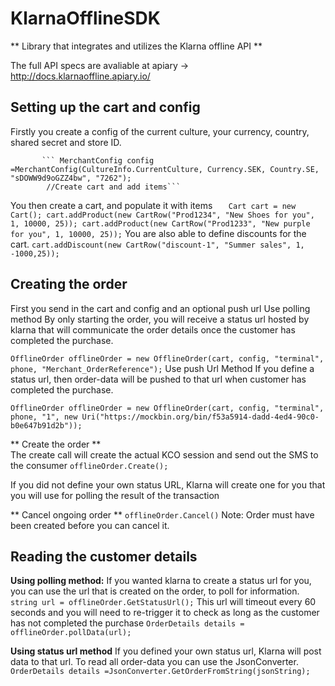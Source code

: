 # KlarnaOfflineSDK

** Library that integrates and utilizes the Klarna offline API **

The full API specs are avaliable at apiary -> http://docs.klarnaoffline.apiary.io/

## Setting up the cart and config

Firstly you create a config of the current culture, your currency, country, shared secret and store ID.

           ``` MerchantConfig config =MerchantConfig(CultureInfo.CurrentCulture, Currency.SEK, Country.SE, "sDOWW9d9oGZZ4bw", "7262");
            //Create cart and add items```
You then create a cart, and populate it with items
         ```   Cart cart = new Cart();
            cart.addProduct(new CartRow("Prod1234", "New Shoes for you", 1, 10000, 25));
            cart.addProduct(new CartRow("Prod1233", "New purple for you", 1, 10000, 25));```
You are also able to define discounts for the cart.
            ```cart.addDiscount(new CartRow("discount-1", "Summer sales", 1, -1000,25));```


##  Creating the order
First you send in the cart and config and an optional push url
Use polling method
By only starting the order, you will receive a status url hosted by klarna that will communicate the order details once the customer has completed the purchase.

 ```OfflineOrder offlineOrder = new OfflineOrder(cart, config, "terminal", phone, "Merchant_OrderReference");```
Use push Url Method
If you define a status url, then order-data will be pushed to that url when customer has completed the purchase.

```OfflineOrder offlineOrder = new OfflineOrder(cart, config, "terminal", phone, "1", new Uri("https://mockbin.org/bin/f53a5914-dadd-4ed4-90c0-b0e647b91d2b"));```

** Create the order **  
The create call will create the actual KCO session and send out the SMS to the consumer
```offlineOrder.Create();```

If you did not define your own status URL, Klarna will create one for you that you will use for polling the result of the transaction

** Cancel ongoing order ** 
```offlineOrder.Cancel()```
Note: Order must have been created before you can cancel it.


## Reading the customer details
**Using polling method:**
If you wanted klarna to create a status url for you, you can use the url that is created on the order, to poll for information.
```string url = offlineOrder.GetStatusUrl();```
This url will timeout every 60 seconds and you will need to re-trigger it to check as long as the customer has not completed the purchase
```OrderDetails details = offlineOrder.pollData(url);```

**Using status url method**
If you defined your own status url, Klarna will post data to that url. To read all order-data you can use the JsonConverter.
```OrderDetails details =JsonConverter.GetOrderFromString(jsonString);```
